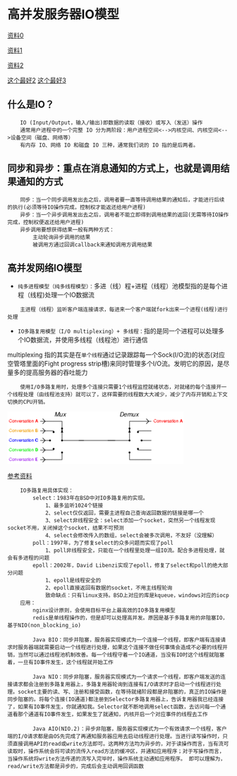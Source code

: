 # 高并发服务器IO模型
[资料0](https://www.jianshu.com/p/2326dbec0915)

[资料1](https://segmentfault.com/a/1190000007614502)

[资料2](https://www.jianshu.com/p/0765d75f7c1b)

[这个最好2](https://www.zhihu.com/question/32163005/answer/55772739)
[这个最好3](https://www.zhihu.com/question/22062795)

## 什么是IO？
```
    IO (Input/Output，输入/输出)即数据的读取（接收）或写入（发送）操作
    通常用户进程中的一个完整 IO 分为两阶段：用户进程空间<-->内核空间、内核空间<-->设备空间（磁盘、网络等）
    有内存 IO、网络 IO 和磁盘 IO 三种，通常我们说的 IO 指的是后两者。
```
## 同步和异步：重点在消息通知的方式上，也就是调用结果通知的方式
```
    同步：当一个同步调用发出去之后，调用者要一直等待调用结果的通知后，才能进行后续的执行(必须等待IO操作完成，控制权才能返还给用户进程)
    异步：当一个异步调用发出去之后，调用者不能立即得到调用结果的返回(无需等待IO操作完成，控制权便返还给用户进程)
    异步调用要想获得结果一般有两种方式：
        主动轮询异步调用的结果
        被调用方通过回调callback来通知调用方调用结果
```
## 高并发网络IO模型
* `纯多进程模型（纯多线程模型）：`多进（线）程+进程（线程）池模型指的是每个进程（线程)处理一个IO数据流
```
    主进程（线程）监听客户端连接请求，每进来一个客户端就fork出来一个进程(线程)进行处理
```
* `IO多路复用模型（I/O multiplexing）+ 多线程：`指的是同一个进程可以处理多个IO数据流，并使用多线程（线程池）进行通信

multiplexing 指的其实是在`单个线程`通过记录跟踪每一个Sock(I/O流)的状态(对应空管塔里面的Fight progress strip槽)来同时管理多个I/O流。发明它的原因，是尽量多的提高服务器的吞吐能力
```
    使用I/O多路复用时，处理多个连接只需要1个线程监控就绪状态，对就绪的每个连接开一个线程处理（由线程池支持）就可以了，这样需要的线程数大大减少，减少了内存开销和上下文切换的CPU开销。
```

![多路复用](./io_multiplexing.gif)

[参考资料](https://www.zhihu.com/question/32163005/answer/55772739)
```
    IO多路复用具体实现：
        select：1983年在BSD中对IO多路复用的实现。
            1、最多监听1024个链接
            2、select仅仅返回，需要主进程自己查询返回数据的链接是哪一个
            3、select非线程安全：select添加一个socket，突然另一个线程发现socket不用，关闭掉这个socket，结果不可预测
            4、select会修改传入的数组，select会被多次调用，不友好（没理解）
        poll：1997年，为了修复select的众多问题而实现了poll
            1、poll非线程安全，只能在一个线程里处理一组IO流。配合多进程处理，就会有多进程的问题
        epoll：2002年，David Libenzi实现了epoll，修复了select和poll的绝大部分问题
            1、epoll是线程安全的
            2、epoll直接返回有数据的socket，不用主线程轮询
            致命缺点：只有linux支持。BSD上对应的库是kqueue，windows对应的iocp
    应用：
        nginx设计原则，会使用目标平台上最高效的IO多路复用模型
        redis是单线程操作的，但是却可以处理高并发。原因是基于多路复用的非阻塞IO，基于NIO(non_blocking_io)

        Java BIO：同步并阻塞，服务器实现模式为一个连接一个线程，即客户端有连接请求时服务器端就需要启动一个线程进行处理，如果这个连接不做任何事情会造成不必要的线程开销，当然可以通过线程池机制改善。每一个线程守着一个IO通道，当没有IO时这个线程就阻塞着，一旦有IO事件发生，这个线程就开始工作

        Java NIO：同步非阻塞，服务器实现模式为一个请求一个线程，即客户端发送的连接请求都会注册到多路复用器上，多路复用器轮询到连接有I/O请求时才启动一个线程进行处理。socket主要的读、写、注册和接受函数，在等待就绪阶段都是非阻塞的，真正的IO操作是同步阻塞的。将每个连接(IO通道)都注册到Selector多路复用器上，告诉复用器我已经连接了，如果有IO事件发生，你就通知我。Selector就不断地调用select函数，去访问每一个通道看那个通道有IO事件发生，如果发生了就通知，内核开启一个对应事件的线程去工作
        
        Java AIO(NIO.2)：异步非阻塞，服务器实现模式为一个有效请求一个线程，客户端的I/O请求都是由OS先完成了再通知服务器应用去启动线程进行处理。当进行读写操作时，只须直接调用API的read或write方法即可。这两种方法均为异步的，对于读操作而言，当有流可读取时，操作系统会将可读的流传入read方法的缓冲区，并通知应用程序；对于写操作而言，当操作系统将write方法传递的流写入完毕时，操作系统主动通知应用程序。 即可以理解为，read/write方法都是异步的，完成后会主动调用回调函数
```